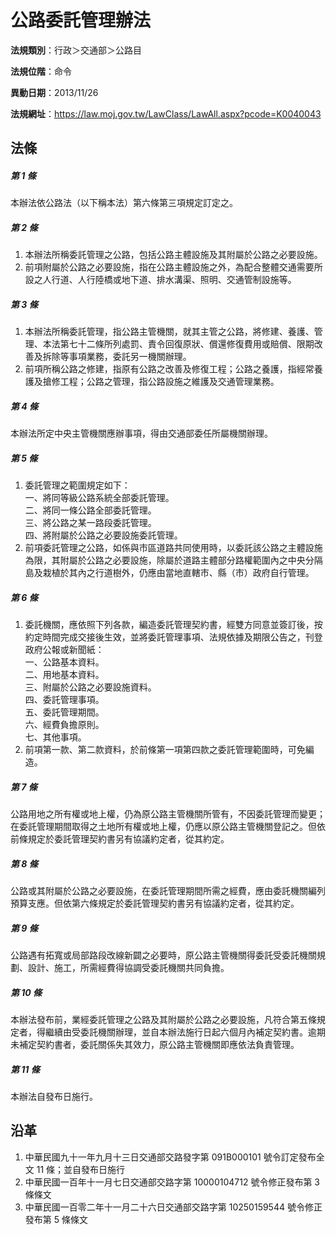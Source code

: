 # 公路委託管理辦法




**法規類別**：行政＞交通部＞公路目

**法規位階**：命令

**異動日期**：2013/11/26  

**法規網址**：https://law.moj.gov.tw/LawClass/LawAll.aspx?pcode=K0040043



## 法條
##### 第 1 條
本辦法依公路法（以下稱本法）第六條第三項規定訂定之。

##### 第 2 條
1. 本辦法所稱委託管理之公路，包括公路主體設施及其附屬於公路之必要設施。
1. 前項附屬於公路之必要設施，指在公路主體設施之外，為配合整體交通需要所設之人行道、人行陸橋或地下道、排水溝渠、照明、交通管制設施等。

##### 第 3 條
1. 本辦法所稱委託管理，指公路主管機關，就其主管之公路，將修建、養護、管理、本法第七十二條所列處罰、責令回復原狀、償還修復費用或賠償、限期改善及拆除等事項業務，委託另一機關辦理。
1. 前項所稱公路之修建，指原有公路之改善及修復工程；公路之養護，指經常養護及搶修工程；公路之管理，指公路設施之維護及交通管理業務。

##### 第 4 條
本辦法所定中央主管機關應辦事項，得由交通部委任所屬機關辦理。

##### 第 5 條
1. 委託管理之範圍規定如下：  
一、將同等級公路系統全部委託管理。  
二、將同一條公路全部委託管理。  
三、將公路之某一路段委託管理。  
四、將附屬於公路之必要設施委託管理。
1. 前項委託管理之公路，如係與市區道路共同使用時，以委託該公路之主體設施為限，其附屬於公路之必要設施，除屬於道路主體部分路權範圍內之中央分隔島及栽植於其內之行道樹外，仍應由當地直轄市、縣（市）政府自行管理。

##### 第 6 條
1. 委託機關，應依照下列各款，編造委託管理契約書，經雙方同意並簽訂後，按約定時間完成交接後生效，並將委託管理事項、法規依據及期限公告之，刊登政府公報或新聞紙：  
一、公路基本資料。  
二、用地基本資料。  
三、附屬於公路之必要設施資料。  
四、委託管理事項。  
五、委託管理期間。  
六、經費負擔原則。  
七、其他事項。
1. 前項第一款、第二款資料，於前條第一項第四款之委託管理範圍時，可免編造。

##### 第 7 條
公路用地之所有權或地上權，仍為原公路主管機關所管有，不因委託管理而變更；在委託管理期間取得之土地所有權或地上權，仍應以原公路主管機關登記之。但依前條規定於委託管理契約書另有協議約定者，從其約定。

##### 第 8 條
公路或其附屬於公路之必要設施，在委託管理期間所需之經費，應由委託機關編列預算支應。但依第六條規定於委託管理契約書另有協議約定者，從其約定。

##### 第 9 條
公路遇有拓寬或局部路段改線新闢之必要時，原公路主管機關得委託受委託機關規劃、設計、施工，所需經費得協調受委託機關共同負擔。

##### 第 10 條
本辦法發布前，業經委託管理之公路及其附屬於公路之必要設施，凡符合第五條規定者，得繼續由受委託機關辦理，並自本辦法施行日起六個月內補定契約書。逾期未補定契約書者，委託關係失其效力，原公路主管機關即應依法負責管理。

##### 第 11 條
本辦法自發布日施行。

## 沿革
1. 中華民國九十一年九月十三日交通部交路發字第 091B000101 號令訂定發布全文 11 條；並自發布日施行
1. 中華民國一百年十一月七日交通部交路字第 10000104712  號令修正發布第 3  條條文
1. 中華民國一百零二年十一月二十六日交通部交路字第 10250159544  號令修正發布第 5  條條文
